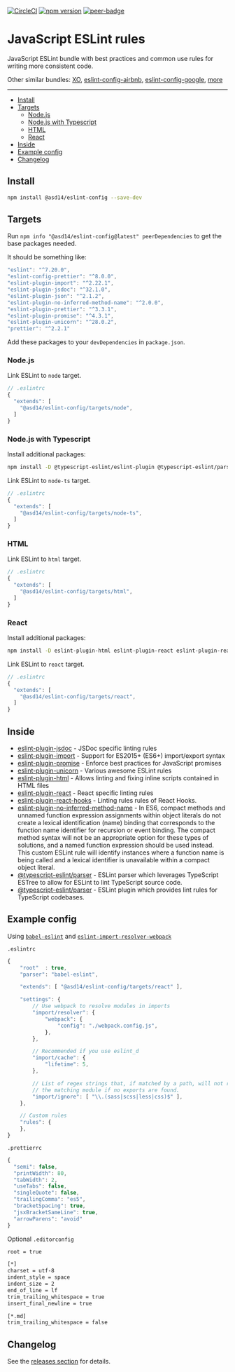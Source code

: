 <!-- markdownlint-disable first-line-h1 line-length -->

[![CircleCI](https://circleci.com/gh/asd-xiv/eslint-config.svg?style=svg)](https://circleci.com/gh/asd-xiv/eslint-config)
[![npm version](https://badge.fury.io/js/%40asd14%2Feslint-config.svg)](https://badge.fury.io/js/%40asd14%2Feslint-config)
[![peer-badge](https://david-dm.org/asd14-xyz/eslint-config/peer-status.svg)](https://david-dm.org/asd14-xyz/eslint-config?type=peer)

# JavaScript ESLint rules

JavaScript ESLint bundle with best practices and common use rules for writing more consistent code.

Other similar bundles: [XO](https://www.npmjs.com/package/xo), [eslint-config-airbnb](https://www.npmjs.com/package/eslint-config-airbnb), [eslint-config-google](https://github.com/google/eslint-config-google), [more](https://www.npmjs.com/search?q=+eslint-config-)

---

<!-- vim-markdown-toc GFM -->

* [Install](#install)
* [Targets](#targets)
  * [Node.js](#nodejs)
  * [Node.js with Typescript](#nodejs-with-typescript)
  * [HTML](#html)
  * [React](#react)
* [Inside](#inside)
* [Example config](#example-config)
* [Changelog](#changelog)

<!-- vim-markdown-toc -->

## Install

```bash
npm install @asd14/eslint-config --save-dev
```

## Targets

Run `npm info "@asd14/eslint-config@latest" peerDependencies` to get the base packages needed.

It should be something like:

```javascript
"eslint": "^7.20.0",
"eslint-config-prettier": "^8.0.0",
"eslint-plugin-import": "^2.22.1",
"eslint-plugin-jsdoc": "^32.1.0",
"eslint-plugin-json": "^2.1.2",
"eslint-plugin-no-inferred-method-name": "^2.0.0",
"eslint-plugin-prettier": "^3.3.1",
"eslint-plugin-promise": "^4.3.1",
"eslint-plugin-unicorn": "^28.0.2",
"prettier": "^2.2.1"
```

Add these packages to your `devDependencies` in `package.json`.

### Node.js

Link ESLint to `node` target.

```javascript
// .eslintrc
{
  "extends": [
    "@asd14/eslint-config/targets/node",
  ]
}
```

### Node.js with Typescript

Install additional packages:

```bash
npm install -D @typescript-eslint/eslint-plugin @typescript-eslint/parser typescript
```

Link ESLint to `node-ts` target.

```javascript
// .eslintrc
{
  "extends": [
    "@asd14/eslint-config/targets/node-ts",
  ]
}
```

### HTML

Link ESLint to `html` target.

```javascript
// .eslintrc
{
  "extends": [
    "@asd14/eslint-config/targets/html",
  ]
}
```

### React

Install additional packages:

```bash
npm install -D eslint-plugin-html eslint-plugin-react eslint-plugin-react-hooks
```

Link ESLint to `react` target.

```javascript
// .eslintrc
{
  "extends": [
    "@asd14/eslint-config/targets/react",
  ]
}
```

## Inside

* [eslint-plugin-jsdoc](https://github.com/gajus/eslint-plugin-jsdoc) -  JSDoc specific linting rules
* [eslint-plugin-import](https://www.npmjs.org/package/eslint-plugin-import) - Support for ES2015+ (ES6+) import/export syntax
* [eslint-plugin-promise](https://www.npmjs.org/package/eslint-plugin-promise) - Enforce best practices for JavaScript promises
* [eslint-plugin-unicorn](https://www.npmjs.org/package/eslint-plugin-unicorn) - Various awesome ESLint rules
* [eslint-plugin-html](https://www.npmjs.org/package/eslint-plugin-html) - Allows linting and fixing inline scripts contained in HTML files
* [eslint-plugin-react](https://www.npmjs.org/package/eslint-plugin-react) - React specific linting rules
* [eslint-plugin-react-hooks](https://www.npmjs.com/package/eslint-plugin-react-hooks) - Linting rules rules of React Hooks.
* [eslint-plugin-no-inferred-method-name](https://www.npmjs.org/package/eslint-plugin-no-inferred-method-name) - In ES6, compact methods and unnamed function expression assignments within object literals do not create a lexical identification (name) binding that corresponds to the function name identifier for recursion or event binding. The compact method syntax will not be an appropriate option for these types of solutions, and a named function expression should be used instead. This custom ESLint rule will identify instances where a function name is being called and a lexical identifier is unavailable within a compact object literal.
* [@typescript-eslint/parser](https://github.com/typescript-eslint/typescript-eslint/tree/master/packages/parser) - ESLint parser which leverages TypeScript ESTree to allow for ESLint to lint TypeScript source code.
* [@typescript-eslint/parser](https://github.com/typescript-eslint/typescript-eslint/tree/master/packages/eslint-plugin) - ESLint plugin which provides lint rules for TypeScript codebases.

## Example config

Using [`babel-eslint`](https://github.com/babel/babel-eslint) and [`eslint-import-resolver-webpack`](https://www.npmjs.com/package/eslint-import-resolver-webpack)

`.eslintrc`

```js
{
    "root"  : true,
    "parser": "babel-eslint",

    "extends": [ "@asd14/eslint-config/targets/react" ],

    "settings": {
        // Use webpack to resolve modules in imports
        "import/resolver": {
            "webpack": {
                "config": "./webpack.config.js",
            },
        },

        // Recommended if you use eslint_d
        "import/cache": {
            "lifetime": 5,
        },

        // List of regex strings that, if matched by a path, will not report
        // the matching module if no exports are found.
        "import/ignore": [ "\\.(sass|scss|less|css)$" ],
    },

    // Custom rules
    "rules": {
    },
}
```

`.prettierrc`

```js
{
  "semi": false,
  "printWidth": 80,
  "tabWidth": 2,
  "useTabs": false,
  "singleQuote": false,
  "trailingComma": "es5",
  "bracketSpacing": true,
  "jsxBracketSameLine": true,
  "arrowParens": "avoid"
}
```

Optional `.editorconfig`

```bash
root = true

[*]
charset = utf-8
indent_style = space
indent_size = 2
end_of_line = lf
trim_trailing_whitespace = true
insert_final_newline = true

[*.md]
trim_trailing_whitespace = false
```

## Changelog

See the [releases section](https://github.com/asd14-xyz/eslint-config/releases) for details.
